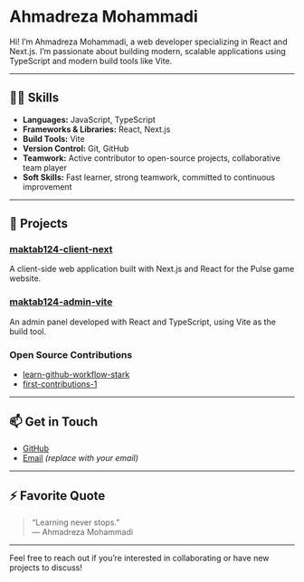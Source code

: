 # Ahmadreza Mohammadi

Hi! I’m Ahmadreza Mohammadi, a web developer specializing in React and Next.js. I’m passionate about building modern, scalable applications using TypeScript and modern build tools like Vite.

---

## 👨‍💻 Skills

- **Languages:** JavaScript, TypeScript  
- **Frameworks & Libraries:** React, Next.js  
- **Build Tools:** Vite  
- **Version Control:** Git, GitHub  
- **Teamwork:** Active contributor to open-source projects, collaborative team player  
- **Soft Skills:** Fast learner, strong teamwork, committed to continuous improvement

---

## 🚀 Projects

### [maktab124-client-next](https://github.com/Ahmadreza-Mohammadi/maktab124-client-next)  
A client-side web application built with Next.js and React for the Pulse game website.

### [maktab124-admin-vite](https://github.com/Ahmadreza-Mohammadi/maktab124-admin-vite)  
An admin panel developed with React and TypeScript, using Vite as the build tool.

### Open Source Contributions  
- [learn-github-workflow-stark](https://github.com/Ahmadreza-Mohammadi/learn-github-workflow-stark)  
- [first-contributions-1](https://github.com/Ahmadreza-Mohammadi/first-contributions-1)  

---

## 📫 Get in Touch

- [GitHub](https://github.com/Ahmadreza-Mohammadi)  
- [Email](mailto:your-email@example.com) *(replace with your email)*

---

## ⚡ Favorite Quote

> “Learning never stops.”  
> — Ahmadreza Mohammadi

---

Feel free to reach out if you’re interested in collaborating or have new projects to discuss!
